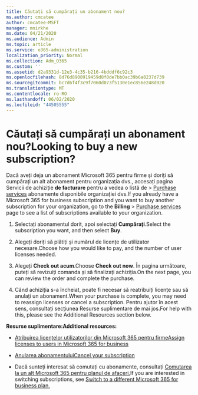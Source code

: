```yaml
---
title: Căutați să cumpărați un abonament nou?
ms.author: cmcatee
author: cmcatee-MSFT
manager: mnirkhe
ms.date: 04/21/2020
ms.audience: Admin
ms.topic: article
ms.service: o365-administration
localization_priority: Normal
ms.collection: Adm_O365
ms.custom: ''
ms.assetid: d2a9331d-12e3-4c35-b216-4bdddf6c92c3
ms.openlocfilehash: 8d76d8908919459d8f8de7bb0ac39b6a8237d739
ms.sourcegitcommit: bc7d6f4f3c9f7060d073f5130e1ec856e248d020
ms.translationtype: MT
ms.contentlocale: ro-RO
ms.lasthandoff: 06/02/2020
ms.locfileid: "44505555"
---
```

# <a name="looking-to-buy-a-new-subscription"></a><span data-ttu-id="31e48-102">Căutați să cumpărați un abonament nou?</span><span class="sxs-lookup"><span data-stu-id="31e48-102">Looking to buy a new subscription?</span></span>

<span data-ttu-id="31e48-103">Dacă aveți deja un abonament Microsoft 365 pentru firme și doriți să cumpărați un alt abonament pentru organizația dvs., accesați pagina Servicii de achiziție **de facturare** pentru a vedea o listă de \> [Purchase services](https://go.microsoft.com/fwlink/p/?linkid=868433) abonamente disponibile organizației dvs.</span><span class="sxs-lookup"><span data-stu-id="31e48-103">If you already have a Microsoft 365 for business subscription and you want to buy another subscription for your organization, go to the **Billing** \> [Purchase services](https://go.microsoft.com/fwlink/p/?linkid=868433) page to see a list of subscriptions available to your organization.</span></span>
 
1. <span data-ttu-id="31e48-104">Selectați abonamentul dorit, apoi selectați **Cumpărați**.</span><span class="sxs-lookup"><span data-stu-id="31e48-104">Select the subscription you want, and then select **Buy**.</span></span>

2. <span data-ttu-id="31e48-105">Alegeți doriți să plătiți și numărul de licențe de utilizator necesare.</span><span class="sxs-lookup"><span data-stu-id="31e48-105">Choose how you would like to pay, and the number of user licenses needed.</span></span>

3. <span data-ttu-id="31e48-106">Alegeți **Check out acum**.</span><span class="sxs-lookup"><span data-stu-id="31e48-106">Choose **Check out now**.</span></span> <span data-ttu-id="31e48-107">În pagina următoare, puteți să revizuiți comanda și să finalizați achiziția.</span><span class="sxs-lookup"><span data-stu-id="31e48-107">On the next page, you can review the order and complete the purchase.</span></span>

4. <span data-ttu-id="31e48-108">Când achiziția s-a încheiat, poate fi necesar să reatribuiți licențe sau să anulați un abonament.</span><span class="sxs-lookup"><span data-stu-id="31e48-108">When your purchase is complete, you may need to reassign licenses or cancel a subscription.</span></span> <span data-ttu-id="31e48-109">Pentru ajutor în acest sens, consultați secțiunea Resurse suplimentare de mai jos.</span><span class="sxs-lookup"><span data-stu-id="31e48-109">For help with this, please see the Additional Resources section below.</span></span>

 <span data-ttu-id="31e48-110">**Resurse suplimentare:**</span><span class="sxs-lookup"><span data-stu-id="31e48-110">**Additional resources:**</span></span>
  
- [<span data-ttu-id="31e48-111">Atribuirea licențelor utilizatorilor din Microsoft 365 pentru firme</span><span class="sxs-lookup"><span data-stu-id="31e48-111">Assign licenses to users in Microsoft 365 for business</span></span>](https://docs.microsoft.com/microsoft-365/admin/add-users/add-users)
    
- [<span data-ttu-id="31e48-112">Anularea abonamentului</span><span class="sxs-lookup"><span data-stu-id="31e48-112">Cancel your subscription</span></span>](https://docs.microsoft.com/microsoft-365/commerce/subscriptions/cancel-your-subscription)
    
- <span data-ttu-id="31e48-113">Dacă sunteți interesat să comutați cu abonamente, consultați [Comutarea la un alt Microsoft 365 pentru planul de afaceri.](https://docs.microsoft.com/microsoft-365/commerce/subscriptions/switch-to-a-different-plan)</span><span class="sxs-lookup"><span data-stu-id="31e48-113">If you are interested in switching subscriptions, see [Switch to a different Microsoft 365 for business plan.](https://docs.microsoft.com/microsoft-365/commerce/subscriptions/switch-to-a-different-plan)</span></span>